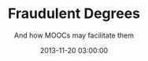 ---
layout: post
title:  "Fraudulent Degrees"
subtitle:  "And how MOOCs may facilitate them"
date:   2013-11-20 03:00:00
refurl: http://www.huffingtonpost.com/robert-siciliano/moocs-may-facillitate-fra_b_4302001.html
source: huffingtonpost.com
categories: linkpost
---
